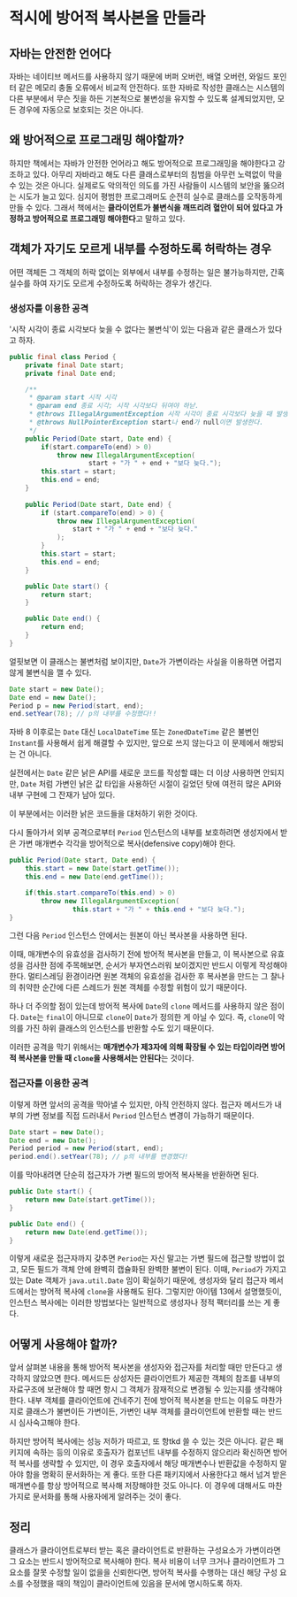 # 적시에 방어적 복사본을 만들라

## 자바는 안전한 언어다

자바는 네이티브 메서드를 사용하지 않기 때문에 버퍼 오버런, 배열 오버런, 와일드 포인터 같은 메모리 충돌 오류에서 비교적 안전하다.
또한 자바로 작성한 클래스는 시스템의 다른 부분에서 무슨 짓을 하든 기본적으로 불변성을 유지할 수 있도록 설계되었지만, 모든 경우에 자동으로 보호되는 것은 아니다.

## 왜 방어적으로 프로그래밍 해야할까?

하지만 책에서는 자바가 안전한 언어라고 해도 방어적으로 프로그래밍을 해야한다고 강조하고 있다. 
아무리 자바라고 해도 다른 클래스로부터의 침범을 아무런 노력없이 막을 수 있는 것은 아니다.
실제로도 악의적인 의도를 가진 사람들이 시스템의 보안을 뚫으려는 시도가 늘고 있다.
심지어 평범한 프로그래머도 순전히 실수로 클래스를 오작동하게 만들 수 있다.
그래서 책에서는 **클라이언트가 불변식을 깨뜨리려 혈안이 되어 있다고 가정하고 방어적으로 프로그래밍 해야한다**고 말하고 있다.

## 객체가 자기도 모르게 내부를 수정하도록 허락하는 경우

어떤 객체든 그 객체의 허락 없이는 외부에서 내부를 수정하는 일은 불가능하지만, 간혹 실수를 하여 자기도 모르게 수정하도록 허락하는 경우가 생긴다. 

### 생성자를 이용한 공격

'시작 시각이 종료 시각보다 늦을 수 없다는 불변식'이 있는 다음과 같은 클래스가 있다고 하자.

```JAVA
public final class Period {
	private final Date start;
	private final Date end;

    /**
     * @param start 시작 시각
     * @param end 종료 시각; 시작 시각보다 뒤여야 하낟.
     * @throws IllegalArgumentException 시작 시각이 종료 시각보다 늦을 때 발생한다.
     * @throws NullPointerException start나 end가 null이면 발생한다.
     */
    public Period(Date start, Date end) {
        if(start.compareTo(end) > 0)
            throw new IllegalArgumentException(
                    start + "가 " + end + "보다 늦다.");
        this.start = start;
        this.end = end;
    }
    
	public Period(Date start, Date end) {
		if (start.compareTo(end) > 0) {
			throw new IllegalArgumentException(
				start + "가 " + end + "보다 늦다."
			);
		}
		this.start = start;
		this.end = end;
	}

	public Date start() {
		return start;
	}

	public Date end() {
		return end;
	}
}
```

얼핏보면 이 클래스는 불변처럼 보이지만, `Date`가 가변이라는 사실을 이용하면 어렵지 않게 불변식을 깰 수 있다.

```JAVA
Date start = new Date();
Date end = new Date();
Period p = new Period(start, end);
end.setYear(78); // p의 내부를 수정했다!!
```

자바 8 이후로는 `Date` 대신 `LocalDateTime` 또는 `ZonedDateTime` 같은 불변인 `Instant`를 사용해서 쉽게 해결할 수 있지만,
앞으로 쓰지 않는다고 이 문제에서 해방되는 건 아니다.

실전에서는 `Date` 같은 낡은 API를 새로운 코드를 작성할 떄는 더 이상 사용하면 안되지만,
`Date` 처럼 가변인 낡은 값 타입을 사용하던 시절이 길었던 탓에 여전히 많은 API와 내부 구현에 그 잔재가 남아 있다.

이 부분에서는 이러한 낡은 코드들을 대처하기 위한 것이다.

다시 돌아가서 외부 공격으로부터 `Period` 인스턴스의 내부를 보호하려면 생성자에서 받은 가변 매개변수 각각을 방어적으로 복사(defensive copy)해야 한다.

```java
public Period(Date start, Date end) {
    this.start = new Date(start.getTime());
    this.end = new Date(end.getTime());

    if(this.start.compareTo(this.end) > 0)
        throw new IllegalArgumentException(
                this.start + "가 " + this.end + "보다 늦다.");
}
```

그런 다음 `Period` 인스턴스 안에서는 원본이 아닌 복사본을 사용하면 된다.

이때, 매개변수의 유효성을 검사하기 전에 방어적 복사본을 만들고, 이 복사본으로 유효성을 검사한 점에 주목해보면, 순서가 부자연스러워 보이겠지만 반드시 이렇게 작성해야 한다.
멀티스레딩 환경이라면 원본 객체의 유효성을 검사한 후 복사본을 만드는 그 찰나의 취약한 순간에 다른 스레드가 원본 객체를 수정할 위험이 있기 때문이다.

하나 더 주의할 점이 있는데 방어적 복사에 `Date`의 `clone` 메서드를 사용하지 않은 점이다.
`Date`는 `final`이 아니므로 `clone`이 `Date`가 정의한 게 아닐 수 있다.
즉, `clone`이 악의를 가진 하위 클래스의 인스턴스를 반환할 수도 있기 때문이다.

이러한 공격을 막기 위해서는 **매개변수가 제3자에 의해 확장될 수 있는 타입이라면 방어적 복사본을 만들 때 `clone`을 사용해서는 안된다**는 것이다.

### 접근자를 이용한 공격

이렇게 하면 앞서의 공격을 막아낼 수 있지만, 아직 안전하지 않다.
접근자 메서드가 내부의 가변 정보를 직접 드러내서 `Period` 인스턴스 변경이 가능하기 때문이다.

```java
Date start = new Date();
Date end = new Date();
Period period = new Period(start, end);
period.end().setYear(78); // p의 내부를 변경했다!
```

이를 막아내려면 단순히 접근자가 가변 필드의 방어적 복사복을 반환하면 된다.

```java
public Date start() {
    return new Date(start.getTime());
}

public Date end() {
    return new Date(end.getTime());
}
```

이렇게 새로운 접근자까지 갖추면 `Period`는 자신 말고는 가변 필드에 접근할 방법이 없고, 
모든 필드가 객체 안에 완벽히 캡슐화된 완벽한 불변이 된다.
이때, `Period`가 가지고 있는 Date 객체가 `java.util.Date` 임이 확실하기 때문에,
생성자와 달리 접근자 메서드에서는 방어적 복사에 `clone`을 사용해도 된다.
그렇지만 아이템 13에서 설명했듯이, 인스턴스 복사에는 이러한 방법보다는 일반적으로 생성자나 정적 팩터리를 쓰는 게 좋다.

## 어떻게 사용해야 할까?

앞서 살펴본 내용을 통해 방어적 복사본을 생성자와 접근자를 처리할 때만 만든다고 생각하지 않았으면 한다.
메서드든 상성자든 클라이언트가 제공한 객체의 참조를 내부의 자료구조에 보관해야 할 때면 항시 그 객체가 잠재적으로 변경될 수 있는지를 생각해야 한다.
내부 객체를 클라이언트에 건네주기 전에 방어적 복사본을 만드는 이유도 마찬가지로 
클래스가 불변이든 가변이든, 가변인 내부 객체를 클라이언트에 반환할 때는 반드시 심사숙고해야 한다.

하지만 방어적 복사에는 성능 저하가 따르고, 또 항tkd 쓸 수 있는 것은 아니다.
같은 패키지에 속하는 등의 이유로 호출자가 컴포넌트 내부를 수정하지 않으리라 확신하면 방어적 복사를 생략할 수 있지만, 
이 경우 호출자에서 해당 매개변수나 반환값을 수정하지 말아야 함을 명확히 문서화하는 게 좋다.
또한 다른 패키지에서 사용한다고 해서 넘겨 받은 매개변수를 항상 방어적으로 복사해 저장해야한 것도 아니다.
이 경우에 대해서도 마찬가지로 문서화를 통해 사용자에게 알려주는 것이 좋다.

## 정리

클래스가 클라이언트로부터 받는 혹은 클라이언트로 반환하는 구성요소가 가변이라면 그 요소는 반드시 방어적으로 복사해야 한다.
복사 비용이 너무 크거나 클라이언트가 그 요소를 잘못 수정할 일이 없을을 신뢰한다면,
방어적 복사를 수행하는 대신 해당 구성 요소를 수정했을 때의 책임이 클라이언트에 있음을 문서에 명시하도록 하자.
